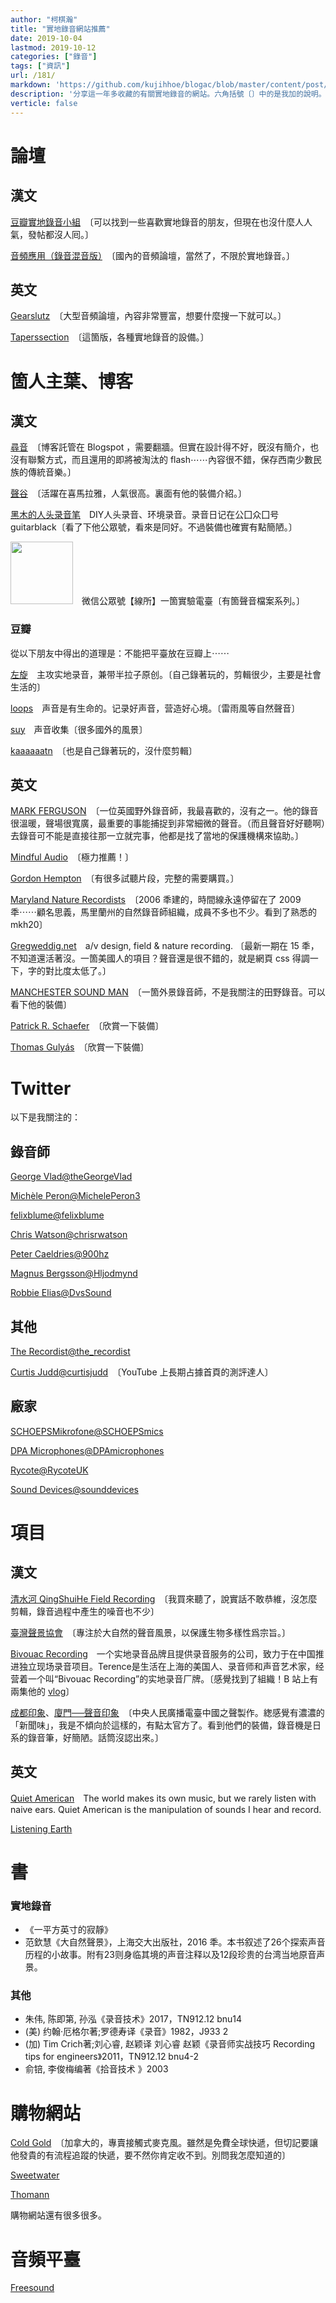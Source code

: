 ```yaml
---
author: "柯棋瀚"
title: "實地錄音網站推薦"
date: 2019-10-04
lastmod: 2019-10-12
categories: ["錄音"]
tags: ["資訊"]
url: /181/
markdown: 'https://github.com/kujihhoe/blogac/blob/master/content/post/181錄音網站.md'
description: '分享這一年多收藏的有關實地錄音的網站。六角括號〔〕中的是我加的說明。要感嘆一下，外國的實地錄音行業眞是非常發達，而中國幾乎找不到職業的實地錄音師，就算有一些零星的箇人興趣作品，質量也不怎麼高。'
verticle: false
---
```


# 論壇

## 漢文

[豆瓣實地錄音小組](https://www.douban.com/group/fieldrec/)　〔可以找到一些喜歡實地錄音的朋友，但現在也沒什麼人人氣，發帖都沒人囘。〕

[音頻應用（錄音混音版）](http://www.audiobar.cn/forum.php?mod=forumdisplay&fid=30)　〔國內的音頻論壇，當然了，不限於實地錄音。〕

## 英文

[Gearslutz](https://www.gearslutz.com/)　〔大型音頻論壇，內容非常豐富，想要什麼搜一下就可以。〕

[Taperssection](http://taperssection.com/index.php?PHPSESSID=ae0244f9db2502392464585f1597fa8d&board=11.0)　〔這箇版，各種實地錄音的設備。〕

# 箇人主葉、博客

## 漢文

[尋音](http://fieldsoundscape.blogspot.com/)　〔博客託管在 Blogspot ，需要翻牆。但實在設計得不好，旣沒有簡介，也沒有聯繫方式，而且還用的即將被淘汰的 flash⋯⋯內容很不錯，保存西南少數民族的傳統音樂。〕

[聲谷](https://www.douban.com/people/snaili/)　〔活躍在喜馬拉雅，人氣很高。裏面有他的裝備介紹。〕

[黑木的人头录音笔](https://music.163.com/radio/?id=1431002&userid=275990862)　DIY人头录音、环境录音。录音日记在公囗众囗号 guitarblack〔看了下他公眾號，看來是同好。不過裝備也確實有點簡陋。〕

<img src="https://pic.superbed.cn/item/5d97064d451253d178a30684.jpg" width="100">　微信公眾號【線所】一箇實驗電臺〔有箇聲音檔案系列。〕

### 豆瓣

從以下朋友中得出的道理是：不能把平臺放在豆瓣上⋯⋯

[左旋](https://site.douban.com/allenx/)　主攻实地录音，兼带半拉子原创。〔自己錄著玩的，剪輯很少，主要是社會生活的〕

[loops](https://site.douban.com/loops/)　声音是有生命的。记录好声音，营造好心境。〔雷雨風等自然聲音〕

[suy](https://site.douban.com/xiaosuy/)　声音收集〔很多國外的風景〕

[kaaaaaatn](https://site.douban.com/kaaaaaatn/)　〔也是自己錄著玩的，沒什麼剪輯〕

## 英文

[MARK FERGUSON](http://www.markfergusonaudio.com/ )　〔一位英國野外錄音師，我最喜歡的，沒有之一。他的錄音很溫暖，聲場很寬廣，最重要的事能捕捉到非常細微的聲音。（而且聲音好好聽啊）去錄音可不能是直接往那一立就完事，他都是找了當地的保護機構來協助。〕

[Mindful Audio](https://mindful-audio.com/)　〔極力推薦！〕

[Gordon Hempton](https://www.soundtracker.com/)　〔有很多試聽片段，完整的需要購買。〕

[Maryland Nature Recordists](http://www.dannymeltzer.com/mdnr.html)　〔2006 秊建的，時間線永遠停留在了 2009 秊⋯⋯顧名思義，馬里蘭州的自然錄音師組織，成員不多也不少。看到了熟悉的 mkh20〕

[Gregweddig.net](http://gregweddig.net/)　a/v design, field & nature recording. 〔最新一期在 15 秊，不知道還活著沒。一箇美國人的項目？聲音還是很不錯的，就是網頁 css 得調一下，字的對比度太低了。〕

[MANCHESTER SOUND MAN](https://www.petebaileysound.com/)　〔一箇外景錄音師，不是我關注的田野錄音。可以看下他的裝備〕

[Patrick R. Schaefer](http://www.patrickschaefer.com/Sound_for_Picture/gear.html)　〔欣賞一下裝備〕

[Thomas Gulyás](http://tgmediasound.dk/english/equipment.html)　〔欣賞一下裝備〕

# Twitter

以下是我關注的：

## 錄音師

[George Vlad@theGeorgeVlad](https://twitter.com/theGeorgeVlad)

[Michèle Peron@MichelePeron3](https://twitter.com/MichelePeron3)

[felixblume@felixblume](https://twitter.com/felixblume)

[Chris Watson@chrisrwatson](https://twitter.com/chrisrwatson)

[Peter Caeldries@900hz](https://twitter.com/900hz)

[Magnus Bergsson@Hljodmynd](https://twitter.com/Hljodmynd)

[Robbie Elias@DvsSound](https://twitter.com/DvsSound)

## 其他

[The Recordist@the_recordist](https://twitter.com/the_recordist)

[Curtis Judd@curtisjudd](https://twitter.com/curtisjudd)　〔YouTube 上長期占據首頁的測評達人〕

## 廠家

[SCHOEPSMikrofone@SCHOEPSmics](https://twitter.com/SCHOEPSmics) 

[DPA Microphones@DPAmicrophones](https://twitter.com/DPAmicrophones)

[Rycote@RycoteUK](https://twitter.com/RycoteUK)

[Sound Devices@sounddevices](https://twitter.com/sounddevices)

# 項目

## 漢文

[清水河 QingShuiHe Field Recording](https://aanda.bandcamp.com/album/qingshuihe-field-recording)　〔我買來聽了，說實話不敢恭維，沒怎麼剪輯，錄音過程中產生的噪音也不少〕

[臺灣聲景協會](https://www.soundscape.org.tw/articles/)　〔專注於大自然的聲音風景，以保護生物多樣性爲宗旨。〕

[Bivouac Recording](http://www.bivouacrecording.cn/)　一个实地录音品牌且提供录音服务的公司，致力于在中国推进独立现场录音项目。Terence是生活在上海的美国人、录音师和声音艺术家，经营着一个叫“Bivouac Recording”的实地录音厂牌。〔感覺找到了組織！B 站上有兩集他的 [vlog](https://www.bilibili.com/video/av38721879/?spm_id_from=333.788.videocard.0)〕

 [<v>成都印象</v>](http://news.sina.com.cn/o/2017-12-03/doc-ifyphkhm0026206.shtml)、[<v>廈門──聲音印象</v>](http://mp.weixin.qq.com/s/qi2sSb04QpU7xpVrpiywqg)　〔中央人民廣播電臺中國之聲製作。緫感覺有濃濃的「新聞味」，我是不傾向於這樣的，有點太官方了。看到他們的裝備，錄音機是日系的錄音筆，好簡陋。話筒沒認出來。〕

## 英文

[Quiet American](http://www.quietamerican.org/introduction.html)　The world makes its own music, but we rarely listen with naive ears. Quiet American is the manipulation of sounds I hear and record.

[Listening Earth](https://www.listeningearth.com/LE/index.php)

# 書

### 實地錄音

- 《一平方英寸的寂靜》
- 范欽慧《大自然聲景》，上海交大出版社，2016 秊。本书叙述了26个探索声音历程的小故事。附有23则身临其境的声音注释以及12段珍贵的台湾当地原音声景。

### 其他

- 朱伟, 陈即第, 孙泓《录音技术》2017，TN912.12 bnu14
- (美) 约翰·厄格尔著;罗德寿译《录音》1982，J933 2
- (加) Tim Crich著;刘心睿, 赵颖译 刘心睿 赵颖《录音师实战技巧 Recording tips for engineers》2011，TN912.12 bnu4-2
- 俞锫, 李俊梅编著《拾音技术 》2003

# 購物網站

[Cold Gold](https://contactmicrophones.com/)　〔加拿大的，專賣接觸式麥克風。雖然是免費全球快遞，但切記要讓他發貴的有流程追蹤的快遞，要不然你肯定收不到。別問我怎麼知道的〕

[Sweetwater](https://www.sweetwater.com/)

[Thomann](https://www.thomann.de/intl/index.html)

購物網站還有很多很多。

# 音頻平臺

[Freesound](https://freesound.org/)
